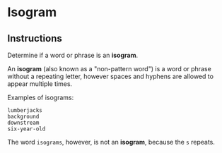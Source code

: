 # Isogram

## Instructions

Determine if a word or phrase is an **isogram**.

An **isogram** (also known as a "non-pattern word") is a word or phrase without a repeating letter, however spaces and hyphens are allowed to appear multiple times.

Examples of isograms:

```
lumberjacks
background
downstream
six-year-old
```


The word `isograms`, however, is not an **isogram**, because the `s` repeats.


